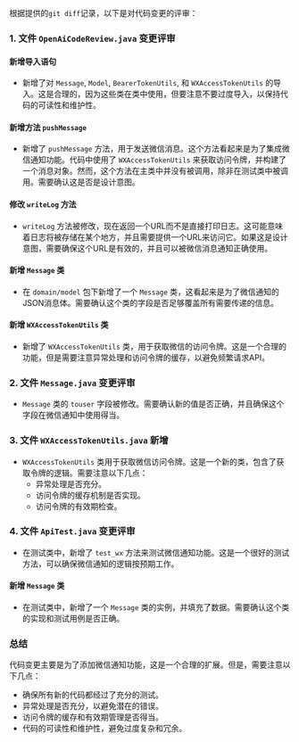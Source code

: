 根据提供的`git diff`记录，以下是对代码变更的评审：

### 1. 文件 `OpenAiCodeReview.java` 变更评审

#### 新增导入语句
- 新增了对 `Message`, `Model`, `BearerTokenUtils`, 和 `WXAccessTokenUtils` 的导入。这是合理的，因为这些类在类中使用，但要注意不要过度导入，以保持代码的可读性和维护性。

#### 新增方法 `pushMessage`
- 新增了 `pushMessage` 方法，用于发送微信消息。这个方法看起来是为了集成微信通知功能。代码中使用了 `WXAccessTokenUtils` 来获取访问令牌，并构建了一个消息对象。然而，这个方法在主类中并没有被调用，除非在测试类中被调用。需要确认这是否是设计意图。

#### 修改 `writeLog` 方法
- `writeLog` 方法被修改，现在返回一个URL而不是直接打印日志。这可能意味着日志将被存储在某个地方，并且需要提供一个URL来访问它。如果这是设计意图，需要确保这个URL是有效的，并且可以被微信消息通知正确使用。

#### 新增 `Message` 类
- 在 `domain/model` 包下新增了一个 `Message` 类，这看起来是为了微信通知的JSON消息体。需要确认这个类的字段是否足够覆盖所有需要传递的信息。

#### 新增 `WXAccessTokenUtils` 类
- 新增了 `WXAccessTokenUtils` 类，用于获取微信的访问令牌。这是一个合理的功能，但是需要注意异常处理和访问令牌的缓存，以避免频繁请求API。

### 2. 文件 `Message.java` 变更评审

- `Message` 类的 `touser` 字段被修改。需要确认新的值是否正确，并且确保这个字段在微信通知中使用得当。

### 3. 文件 `WXAccessTokenUtils.java` 新增

- `WXAccessTokenUtils` 类用于获取微信访问令牌。这是一个新的类，包含了获取令牌的逻辑。需要注意以下几点：
  - 异常处理是否充分。
  - 访问令牌的缓存机制是否实现。
  - 访问令牌的有效期检查。

### 4. 文件 `ApiTest.java` 变更评审

- 在测试类中，新增了 `test_wx` 方法来测试微信通知功能。这是一个很好的测试方法，可以确保微信通知的逻辑按预期工作。

#### 新增 `Message` 类
- 在测试类中，新增了一个 `Message` 类的实例，并填充了数据。需要确认这个类的实现和测试用例是否正确。

### 总结

代码变更主要是为了添加微信通知功能，这是一个合理的扩展。但是，需要注意以下几点：
- 确保所有新的代码都经过了充分的测试。
- 异常处理是否充分，以避免潜在的错误。
- 访问令牌的缓存和有效期管理是否得当。
- 代码的可读性和维护性，避免过度复杂和冗余。